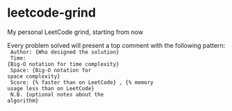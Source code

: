 # leetcode-grind
My personal LeetCode grind, starting from now

Every problem solved will present a top comment with the following pattern: <br>
<code>
  Author: {Who designed the solution} <br>
  Time: {Big-O notation for time complexity} <br>
  Space: {Big-O notation for space complexity} <br>
  Score: {% faster than on LeetCode} , {% memory usage less than on LeetCode} <br>
  N.B. {optional notes about the algorithm} <br>
</code>
